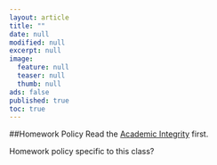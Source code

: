 ```yaml
---
layout: article
title: ""
date: null
modified: null
excerpt: null
image: 
  feature: null
  teaser: null
  thumb: null
ads: false
published: true
toc: true
---
```


##Homework Policy
Read the [Academic Integrity](http://www.faculty.umd.edu/teach/integrity.html) first.

Homework policy specific to this class?